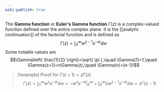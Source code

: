 ```yaml
---
wiki-publish: true
---
```

The **Gamma function** or **Euler's Gamma function** $\Gamma(z)$ is a complex-valued function defined over the entire complex plane. It is the [[analytic continuation]] of the factorial function and is defined as
$$\Gamma(z)=\int_{0}^{\infty}w^{z-1}e^{-w}dw$$
Some notable values are
$$\Gamma\left( \frac{1}{2} \right)=\sqrt{ \pi },\quad \Gamma(1)=1,\quad \Gamma(z+1)=n\Gamma(z),\quad \Gamma(n)=(n-1)!$$

> [!example] Proof for $\Gamma(z+1)=z\Gamma(z)$
> $$\Gamma(z)=\int_{0}^{\infty}w^{z}e^{-w}dw=-w^{z}e^{-w}|_{0}^{\infty}+\int_{0}^{\infty}zw^{z-1}e^{-w}dw=z\Gamma(z-1)$$
